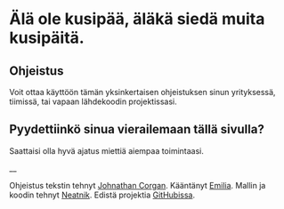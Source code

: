 # Älä ole kusipää, äläkä siedä muita kusipäitä.

## Ohjeistus

Voit ottaa käyttöön tämän yksinkertaisen ohjeistuksen sinun yrityksessä, tiimissä, tai vapaan lähdekoodin projektissasi.

## Pyydettiinkö sinua vierailemaan tällä sivulla?

Saattaisi olla hyvä ajatus miettiä aiempaa toimintaasi.

__

Ohjeistus tekstin tehnyt [Johnathan Corgan](https://keybase.io/jcorgan). Kääntänyt [Emilia](https://015.sh). Mallin ja koodin tehnyt [Neatnik](https://neatnik.net/). Edistä projektia [GitHubissa](https://github.com/neatnik/asshole.fyi).
